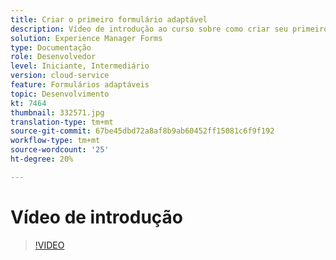 ```yaml
---
title: Criar o primeiro formulário adaptável
description: Vídeo de introdução ao curso sobre como criar seu primeiro formulário adaptável
solution: Experience Manager Forms
type: Documentação
role: Desenvolvedor
level: Iniciante, Intermediário
version: cloud-service
feature: Formulários adaptáveis
topic: Desenvolvimento
kt: 7464
thumbnail: 332571.jpg
translation-type: tm+mt
source-git-commit: 67be45dbd72a8af8b9ab60452ff15081c6f9f192
workflow-type: tm+mt
source-wordcount: '25'
ht-degree: 20%

---
```



# Vídeo de introdução


>[!VIDEO](https://video.tv.adobe.com/v/332571?quality=12&learn=on)

